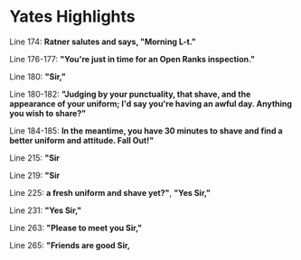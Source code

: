 Yates Highlights
================

Line 174: **Ratner salutes and says, "Morning L-t."**

Line 176-177: **"You're just in time for an Open Ranks inspection."**

Line 180: **"Sir,"**

Line 180-182: **"Judging by your punctuality, that shave, and the appearance of your uniform; I'd say you're having an awful day. Anything you wish to share?"**

Line 184-185: **In the meantime, you have 30 minutes to shave and find a better uniform and attitude. Fall Out!"**

Line 215: **"Sir**

Line 219: **"Sir**

Line 225: **a fresh uniform and shave yet?"**, **"Yes Sir,"**

Line 231: **"Yes Sir,"**

Line 263: **"Please to meet you Sir,"**

Line 265: **"Friends are good Sir,**
